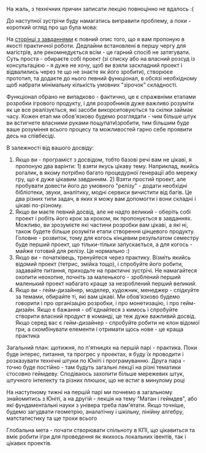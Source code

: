 На жаль, з технічних причин записати лекцію повноцінно не вдалось :(

До наступної зустрічи буду намагатись виправити проблему, а поки - короткий огляд про що була мова:

На [сторінці з завданнями](assignments.md) є повний опис того, що я вам пропоную в якості практичної роботи. Дедлайни встановлені в першу чергу для магістрів, але рекомнедується всім - це гарний спосіб не затягувати. Суть проста - обираєте собі проект (зі списку або на власний розсуд із консультацією - я дуже не хочу, щоб ви взяли заскладний проект і відвалились через те що не знаєте як його зробити), створюєе прототип, та додаєте до нього певний функціонал, в обсязі необхідному щоб набрати мінімальну кількість умовних "зірочок" складності.

Функціонал обрано не випадково - фактично, це є спражвніми етапами розробки ігрового продукту, і для розробників дуже важливо розуміти як це все реалізується, які засоби викорситовуються та скілки займає часу. Кожен етап ми обов'язково будемо розглядати - чим більше штук ви встигнете власними руками пощупати\зробити, тим більшим буде ваше розуміння всього процесу та можливостей гарно себе проявити десь на співбесіді.

В залежності від вашого досвіду:

1. Якщо ви - програміст з  досвідом, тобто базові речі вам не цікаві, я пропоную два варінти: 1) взяти якусь цікаву тему. Наприклад, якийсь рогалик, в якому потрібно багато процедурної генерації або мережу гру, що є дуже цікавим завданням. 2) Взяти простий проект, але пробувати довести його до умовного "релізу" - додати необхідні бібліотеки, звуки, аналітику, модні сервиси вичистити від багів. Це два різних типи задач, в яких я можу вам допомогти і вони складні і цікаві по-різному.
2. Якщо ви маєте певний досвід, але не надто великий - оберіть собі проект і робіть його крок за кроком, як пропонується в завданнях. Можливо, ви зрозумієте які частини розробки вам цікаві, а які ні, також будете більше розуміти етапи створення цінцевого продукту. Головне - розвиток, тому для когось кінцевим результатом семестру буде перший проект, що тільки-тільки запускається, а для когось - майже готовий для релізу. Це нормально :)
3. Якщо ви - початківець, тренуйтеся через практику. Візміть якийсь відомий проект (тетрис, змійка тощо), і спробуйте його робити, задавайте питання, приходьте на практичні зустрічі. Не намагайтеся охопити неохопне, почніть за маленького - зроблений перший маленький проект набагато краще за незроблений перший великий.
4. Якщо ви - гейм-дизайнер, моделер, художник, менеджер - слідкуйте за темами, обирайте ті, які вам цікаві. Ми обов'язково будемо говорити і про організацію розробки, і про монетизацію, і про гейм-дизайн. Якщо є бажання - об'єднайтеся з кимось і спробуйте створити власний продукт в команді, це теж дуже важливий досвід. Якщо серед вас є гейм-дизайнер - спробуйте робити не клон відомої гри, а скомбінувати елементи і отримати щось нове - це краща практика

Загальний план: щотижня, по п'ятницях на першій парі - практика. Поки буде інтерес, питання, та прогрес у проектах, я буду їх проводити і розказувати технічні штуки по Юніті і програмуванню. Друга пара - точно буде постійно - там будуть загальні лекції на різні тематики стосовно геймдеву. Сподіваюсь захопити більше мережевих штук, штучного інтелекту та різних плюшок, що не встиг в минулому році

На наступному тижні на першій парі ми почнемо в загальному знайомитись з Юніті, а на другій - лекція на тему "Матан і геймдев", або які фундаментальні науки з універа треба пам'ятати. Якщо точніше, будемо загудвати геометрію, аналатічну і шкільну, лінійну алгебру, матстатистику та ще трохи всього

Глобальна мета - почати створювати спільноту в КПІ, що цікавиться та вміє робити ігри для проведення як якихось локальних івентів, так і цікавих проектів.
